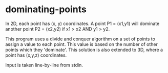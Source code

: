 # dominating-points
In 2D, each point has (x, y) coordinates. A point P1 = (x1,y1) will dominate another point P2 = (x2,y2) if x1 > x2 AND y1 > y2.  

This program uses a divide and conquer algorithm on a set of points to assign a value to each point. This value is based on the number of other points which they 'dominate'. This solution is also extended to 3D, where a point has (x,y,z) coordinates.

Input is taken line-by-line from stdin.
